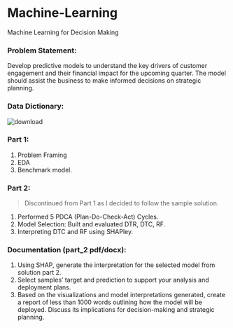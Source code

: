 # Machine-Learning
Machine Learning for Decision Making

### Problem Statement:
Develop predictive models to understand the key drivers of customer engagement and their financial impact for the upcoming quarter. The model should assist the business to make informed decisions on strategic planning.

### Data Dictionary:
![download](https://github.com/Javen05/Machine-Learning/assets/107395637/cc5f4a3a-51ed-4e6d-ac78-2df527a537d5)

### Part 1:
1. Problem Framing
2. EDA
3. Benchmark model.

### Part 2:
> Discontinued from Part 1 as I decided to follow the sample solution.
1. Performed 5 PDCA (Plan-Do-Check-Act) Cycles.
2. Model Selection: Built and evaluated DTR, DTC, RF.
3. Interpreting DTC and RF using SHAPley.

### Documentation (part_2 pdf/docx):
1. Using SHAP, generate the interpretation for the selected model from solution part 2.
2. Select samples’ target and prediction to support your analysis and deployment plans.
3. Based on the visualizations and model interpretations generated, create a report of
less than 1000 words outlining how the model will be deployed. Discuss its
implications for decision-making and strategic planning.

